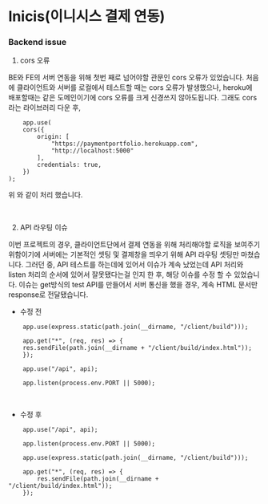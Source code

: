 # Inicis(이니시스 결제 연동)

### Backend issue

1. cors 오류

BE와 FE의 서버 연동을 위해 첫번 째로 넘어야할 관문인 cors 오류가 있었습니다.
처음에 클라이언트와 서버를 로컬에서 테스트할 때는 cors 오류가 발생했으나, heroku에 배포할때는 같은 도메인이기에 cors 오류를 크게 신경쓰지 않아도됩니다.
그래도 cors 라는 라이브러리 다운 후,

```
    app.use(
    cors({
        origin: [
            "https://paymentportfolio.herokuapp.com",
            "http://localhost:5000"
        ],
        credentials: true,
    })
);

```

위 와 같이 처리 했습니다.

<br >

2. API 라우팅 이슈

이번 프로젝트의 경우, 클라이언트단에서 결제 연동을 위해 처리해야할 로직을 보여주기 위함이기에 서버에는 기본적인 셋팅 및 결제창을 띄우기 위해 API 라우팅 셋팅만 마쳤습니다.
그러던 중, API 테스트를 하는데에 있어서 이슈가 계속 났었는데 API 처리와 listen 처리의 순서에 있어서 잘못됐다는걸 인지 한 후, 해당 이슈를 수정 할 수 있었습니다.
이슈는 get방식의 test API를 만들어서 서버 통신을 했을 경우, 계속 HTML 문서만 response로 전달됐습니다.

- 수정 전

```
    app.use(express.static(path.join(__dirname, "/client/build")));

    app.get("*", (req, res) => {
    res.sendFile(path.join(__dirname + "/client/build/index.html"));
    });

    app.use("/api", api);

    app.listen(process.env.PORT || 5000);
```

<br />

- 수정 후

```
    app.use("/api", api);

    app.listen(process.env.PORT || 5000);

    app.use(express.static(path.join(__dirname, "/client/build")));

    app.get("*", (req, res) => {
        res.sendFile(path.join(__dirname + "/client/build/index.html"));
    });
```
